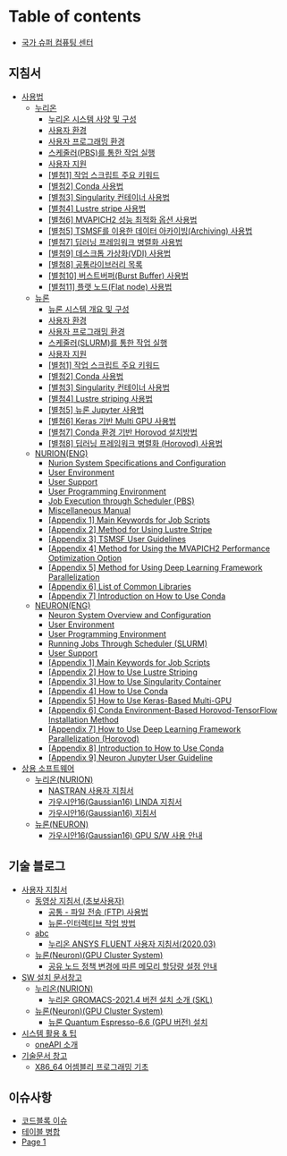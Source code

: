 # Table of contents

* [국가 슈퍼 컴퓨팅 센터](README.md)

## 지침서 <a href="#userguide" id="userguide"></a>

* [사용법](userguide/manual/README.md)
  * [누리온](userguide/manual/누리온/README.md)
    * [누리온 시스템 사양 및 구성](<userguide/manual/누리온/누리온 시스템 사양 및 구성.md>)
    * [사용자 환경](<userguide/manual/누리온/사용자 환경.md>)
    * [사용자 프로그래밍 환경](<userguide/manual/누리온/사용자 프로그래밍 환경.md>)
    * [스케줄러(PBS)를 통한 작업 실행](<userguide/manual/누리온/스케줄러(PBS)를 통한 작업 실행.md>)
    * [사용자 지원](<userguide/manual/누리온/사용자 지원.md>)
    * [\[별첨1\] 작업 스크립트 주요 키워드](<userguide/manual/누리온/\[별첨1] 작업 스크립트 주요 키워드.md>)
    * [\[별첨2\] Conda 사용법](<userguide/manual/누리온/\[별첨2] Conda 사용법.md>)
    * [\[별첨3\] Singularity 컨테이너 사용법](<userguide/manual/누리온/\[별첨3] Singularity 컨테이너 사용법.md>)
    * [\[별첨4\] Lustre stripe 사용법](<userguide/manual/누리온/\[별첨4] Lustre stripe 사용법.md>)
    * [\[별첨6\] MVAPICH2 성능 최적화 옵션 사용법](<userguide/manual/누리온/\[별첨6] MVAPICH2 성능 최적화 옵션 사용법.md>)
    * [\[별첨5\] TSMSF를 이용한 데이터 아카이빙(Archiving) 사용법](<userguide/manual/누리온/\[별첨5] TSMSF를 이용한 데이터 아카이빙(Archiving) 사용법.md>)
    * [\[별첨7\] 딥러닝 프레임워크 병렬화 사용법](<userguide/manual/누리온/\[별첨7] 딥러닝 프레임워크 병렬화 사용법.md>)
    * [\[별첨9\] 데스크톱 가상화(VDI) 사용법](<userguide/manual/누리온/\[별첨9] 데스크톱 가상화(VDI) 사용법.md>)
    * [\[별첨8\] 공통라이브러리 목록](<userguide/manual/누리온/\[별첨8] 공통라이브러리 목록.md>)
    * [\[별첨10\] 버스트버퍼(Burst Buffer) 사용법](<userguide/manual/누리온/\[별첨10] 버스트버퍼(Burst Buffer) 사용법.md>)
    * [\[별첨11\] 플랫 노드(Flat node) 사용법](<userguide/manual/누리온/\[별첨11] 플랫 노드(Flat node) 사용법.md>)
  * [뉴론](userguide/manual/뉴론/README.md)
    * [뉴론 시스템 개요 및 구성](<userguide/manual/뉴론/뉴론 시스템 개요 및 구성.md>)
    * [사용자 환경](<userguide/manual/뉴론/사용자 환경.md>)
    * [사용자 프로그래밍 환경](<userguide/manual/뉴론/사용자 프로그래밍 환경.md>)
    * [스케줄러(SLURM)를 통한 작업 실행](<userguide/manual/뉴론/스케줄러(SLURM)를 통한 작업 실행.md>)
    * [사용자 지원](<userguide/manual/뉴론/사용자 지원.md>)
    * [\[별첨1\] 작업 스크립트 주요 키워드](<userguide/manual/뉴론/\[별첨1] 작업 스크립트 주요 키워드.md>)
    * [\[별첨2\] Conda 사용법](<userguide/manual/뉴론/\[별첨2] Conda 사용법.md>)
    * [\[별첨3\] Singularity 컨테이너 사용법](<userguide/manual/뉴론/\[별첨3] Singularity 컨테이너 사용법.md>)
    * [\[별첨4\] Lustre striping 사용법](<userguide/manual/뉴론/\[별첨4] Lustre striping 사용법.md>)
    * [\[별첨5\] 뉴론 Jupyter 사용법](<userguide/manual/뉴론/\[별첨5] 뉴론 Jupyter 사용법.md>)
    * [\[별첨6\] Keras 기반 Multi GPU 사용법](<userguide/manual/뉴론/\[별첨6] Keras 기반 Multi GPU 사용법.md>)
    * [\[별첨7\] Conda 환경 기반 Horovod 설치방법](<userguide/manual/뉴론/\[별첨7] Conda 환경 기반 Horovod 설치방법.md>)
    * [\[별첨8\] 딥러닝 프레임워크 병렬화 (Horovod) 사용법](<userguide/manual/뉴론/\[별첨8] 딥러닝 프레임워크 병렬화 (Horovod) 사용법.md>)
  * [NURION(ENG)](userguide/manual/NURION\(ENG\)/README.md)
    * [Nurion System Specifications and Configuration](userguide/manual/NURION\(ENG\)/specifications-and-configuration.md)
    * [User Environment](userguide/manual/NURION\(ENG\)/user-environment.md)
    * [User Support](userguide/manual/NURION\(ENG\)/user-support.md)
    * [User Programming Environment](userguide/manual/NURION\(ENG\)/user-programming-environment.md)
    * [Job Execution through Scheduler (PBS)](userguide/manual/NURION\(ENG\)/job-execution-through-scheduler-pbs.md)
    * [Miscellaneous Manual](userguide/manual/NURION\(ENG\)/miscellaneous-manual.md)
    * [\[Appendix 1\] Main Keywords for Job Scripts](userguide/manual/NURION\(ENG\)/appendix-1-main-keywords-for-job-scripts.md)
    * [\[Appendix 2\] Method for Using Lustre Stripe](userguide/manual/NURION\(ENG\)/appendix-2-method-for-using-lustre-stripe.md)
    * [\[Appendix 3\] TSMSF User Guidelines](userguide/manual/NURION\(ENG\)/appendix-3-tsmsf-user-guidelines.md)
    * [\[Appendix 4\] Method for Using the MVAPICH2 Performance Optimization Option](userguide/manual/NURION\(ENG\)/appendix-4-method-for-using-the-mvapich2-performance-optimization-option.md)
    * [\[Appendix 5\] Method for Using Deep Learning Framework Parallelization](userguide/manual/NURION\(ENG\)/appendix-5-method-for-using-deep-learning-framework-parallelization.md)
    * [\[Appendix 6\] List of Common Libraries](userguide/manual/NURION\(ENG\)/appendix-6-list-of-common-libraries.md)
    * [\[Appendix 7\] Introduction on How to Use Conda](userguide/manual/NURION\(ENG\)/appendix-7-introduction-on-how-to-use-conda.md)
  * [NEURON(ENG)](userguide/manual/NEURON\(ENG\)/README.md)
    * [Neuron System Overview and Configuration](userguide/manual/NEURON\(ENG\)/neuron-system-overview-and-configuration.md)
    * [User Environment](userguide/manual/NEURON\(ENG\)/user-environment.md)
    * [User Programming Environment](userguide/manual/NEURON\(ENG\)/user-programming-environment.md)
    * [Running Jobs Through Scheduler (SLURM)](userguide/manual/NEURON\(ENG\)/running-jobs-through-scheduler-slurm.md)
    * [User Support](userguide/manual/NEURON\(ENG\)/user-support.md)
    * [\[Appendix 1\] Main Keywords for Job Scripts](userguide/manual/NEURON\(ENG\)/appendix-1-main-keywords-for-job-scripts.md)
    * [\[Appendix 2\] How to Use Lustre Striping](userguide/manual/NEURON\(ENG\)/appendix-2-how-to-use-lustre-striping.md)
    * [\[Appendix 3\] How to Use Singularity Container](userguide/manual/NEURON\(ENG\)/appendix-3-how-to-use-singularity-container.md)
    * [\[Appendix 4\] How to Use Conda](userguide/manual/NEURON\(ENG\)/appendix-4-how-to-use-conda.md)
    * [\[Appendix 5\] How to Use Keras-Based Multi-GPU](userguide/manual/NEURON\(ENG\)/appendix-5-how-to-use-keras-based-multi-gpu.md)
    * [\[Appendix 6\] Conda Environment-Based Horovod-TensorFlow Installation Method](userguide/manual/NEURON\(ENG\)/appendix-6-conda-environment-based-horovod-tensorflow-installation-method.md)
    * [\[Appendix 7\] How to Use Deep Learning Framework Parallelization (Horovod)](userguide/manual/NEURON\(ENG\)/appendix-7-how-to-use-deep-learning-framework-parallelization-horovod.md)
    * [\[Appendix 8\] Introduction to How to Use Conda](userguide/manual/NEURON\(ENG\)/appendix-8-introduction-to-how-to-use-conda.md)
    * [\[Appendix 9\] Neuron Jupyter User Guideline](userguide/manual/NEURON\(ENG\)/appendix-9-neuron-jupyter-user-guideline.md)
* [상용 소프트웨어](userguide/commercial-software/README.md)
  * [누리온(NURION)](userguide/commercial-software/누리온\(NURION\)/README.md)
    * [NASTRAN 사용자 지침서](<userguide/commercial-software/누리온(NURION)/NASTRAN 사용자 지침서.md>)
    * [가우시안16(Gaussian16) LINDA 지침서](<userguide/commercial-software/누리온(NURION)/가우시안16(Gaussian16) LINDA 지침서.md>)
    * [가우시안16(Gaussian16) 지침서](<userguide/commercial-software/누리온(NURION)/가우시안16(Gaussian16) 지침서.md>)
  * [뉴론(NEURON)](userguide/commercial-software/뉴론\(NEURON\)/README.md)
    * [가우시안16(Gaussian16) GPU S/W 사용 안내](<userguide/commercial-software/뉴론(NEURON)/가우시안16(Gaussian16) GPU SW 사용 안내.md>)

## 기술 블로그 <a href="#blog" id="blog"></a>

* [사용자 지침서](blog/userguide/README.md)
  * [동영상 지침서 (초보사용자)](blog/userguide/video/README.md)
    * [공통 - 파일 전송 (FTP) 사용법](blog/userguide/video/common-file-transfer-usage.md)
    * [뉴론-인터렉티브 작업 방법](blog/userguide/video/neuron-how-to-work-interactive.md)
  * [abc](blog/userguide/nu/README.md)
    * [누리온 ANSYS FLUENT 사용자 지침서(2020.03)](blog/userguide/nu/ansys-fluent-2020.03.md)
  * [뉴론(Neuron)(GPU Cluster System)](blog/userguide/뉴론\(Neuron\)/README.md)
    * [공유 노드 정책 변경에 따른 메모리 할당량 설정 안내](blog/userguide/뉴론\(Neuron\)/undefined.md)
* [SW 설치 문서창고](<blog/SW 설치 문서창고/README.md>)
  * [누리온(NURION)](<blog/SW 설치 문서창고/누리온(NURION)/README.md>)
    * [누리온 GROMACS-2021.4 버전 설치 소개 (SKL)](<blog/SW 설치 문서창고/누리온(NURION)/gromacs-2021.4-skl.md>)
  * [뉴론(Neuron)(GPU Cluster System)](<blog/SW 설치 문서창고/뉴론(Neuron)/README.md>)
    * [뉴론 Quantum Espresso-6.6 (GPU 버전) 설치](<blog/SW 설치 문서창고/뉴론(Neuron)/quantum-espresso-6.6-gpu.md>)
* [시스템 활용 & 팁](<blog/시스템 활용 & 팁/README.md>)
  * [oneAPI 소개](<blog/시스템 활용 & 팁/oneapi.md>)
* [기술문서 창고](<blog/기술문서 창고/README.md>)
  * [X86\_64 어셈블리 프로그래밍 기초](<blog/기술문서 창고/x86\_64.md>)

## 이슈사항 <a href="#issue" id="issue"></a>

* [코드블록 이슈](issue/undefined.md)
* [테이블 병합](issue/undefined-1.md)
* [Page 1](issue/page-1.md)
